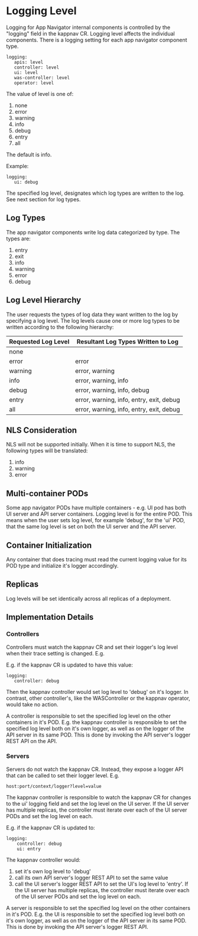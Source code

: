 # Logging Level

Logging for App Navigator internal components is controlled by the "logging" field in the kappnav CR.  Logging level affects the individual components.  There is a logging setting for each app navigator component type. 

```
logging: 
   apis: level
   controller: level 
   ui: level
   was-controller: level
   operator: level
```
   
The value of level is one of: 

1. none
1. error
1. warning
1. info
1. debug
1. entry
1. all

The default is info. 

Example: 

```
logging:
   ui: debug
```

The specified log level, designates which log types are written to the log.  See next section for log types. 

## Log Types 

The app navigator components write log data categorized by type. The types are: 

1. entry
1. exit
1. info
1. warning
1. error
1. debug

## Log Level Hierarchy 

The user requests the types of log data they want written to the log by specifying a log level.  The log levels cause 
one or more log types to be written according to the following hierarchy: 

| Requested Log Level   | Resultant Log Types Written to Log       | 
|-----------------------|------------------------------------------|
| none                  |                                          | 
| error                 | error                                    |
| warning               | error, warning                           |
| info                  | error, warning, info                     |
| debug                 | error, warning, info, debug              |
| entry                 | error, warning, info, entry, exit, debug |
| all                   | error, warning, info, entry, exit, debug |

## NLS Consideration

NLS will not be supported initially.  When it is time to support NLS,  the following types will be translated: 

1. info
1. warning
1. error

## Multi-container PODs 

Some app navigator PODs have multiple containers - e.g. UI pod has both UI server and API server containers.  Logging level is for the entire POD.  This means when the user sets log level, for example 'debug',  for the 'ui' POD, that the same log level is set on both the UI server and the API server.  

## Container Initialization

Any container that does tracing must read the current logging value for its POD type and initialize it's logger accordingly.

## Replicas

Log levels will be set identically across all replicas of a deployment.  

## Implementation Details

### Controllers

Controllers must watch the kappnav CR and set their logger's log level when their trace setting is changed.  E.g. 

E.g. if the kappnav CR is updated to have this value: 

```
logging:
   controller: debug
```

Then the kappnav controller would set log level to 'debug' on it's logger. In contrast, other controller's, like the WASController or the kappnav operator, would take no action.

A controller is responsible to set the specified log level on the other containers in it's POD. E.g. the kappnav controller is responsible to set the specified log level both on it's own logger, as well as on the logger of the API server in its same POD. This is done by invoking the API server's logger REST API on the API.


### Servers 

Servers do not watch the kappnav CR.  Instead, they expose a logger API that can be called to set their logger level. E.g. 

```
host:port/context/logger?level=value
```

The kappnav controller is responsible to watch the kappnav CR for changes to the 
ui' logging field and set the log level on the UI server. If the UI server has multiple replicas, the controller must iterate over each of the UI server PODs and set the log level on each. 

E.g. if the kappnav CR is updated to:   

```
logging:
    controller: debug
    ui: entry 
```

The kappnav controller would:

1. set it's own log level to 'debug' 
1. call its own API server's logger REST API to set the same value
1. call the UI server's logger REST API to set the UI's log level to 'entry'. If the UI server has multiple replicas, the controller must iterate over each of the UI server PODs and set the log level on each.  

A server is responsible to set the specified log level on the other containers in it's POD. E.g. the UI is responsible to set the specified log level both on it's own logger, as well as on the logger of the API server in its same POD. This is done by invoking the API server's logger REST API.

